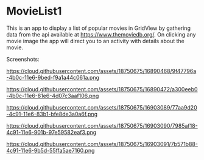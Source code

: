 # MovieList1
This is an app to display a list of popular movies in GridView by gathering data from the api available at https://www.themoviedb.org/.
On clicking any movie image the app will direct you to an activity with details about the movie.

Screenshots:

https://cloud.githubusercontent.com/assets/18750675/16890468/9f47796a-4b0c-11e6-9bed-f9a1a44c061a.png

https://cloud.githubusercontent.com/assets/18750675/16890472/a300eeb0-4b0c-11e6-81e6-4d07c3aaf106.png

https://cloud.githubusercontent.com/assets/18750675/16903089/77aa9d20-4c91-11e6-83b1-bfe8de3a0a6f.png

https://cloud.githubusercontent.com/assets/18750675/16903090/7985af18-4c91-11e6-901b-97e59582eaf3.png

https://cloud.githubusercontent.com/assets/18750675/16903091/7b571b88-4c91-11e6-9b5d-55ffa5ae7160.png

